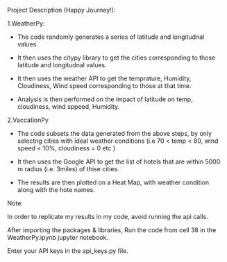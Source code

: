 
Project Description (Happy Journey!):

1.WeatherPy:

- The code randomly generates a series of latitude and longitudnal values.

- It then uses the citypy library to get the cities corresponding to those latitude and longitudnal values.

- It then uses the weather API to get the temprature, Humidity, Cloudiness, Wind speed corresponding to those at that time.

-  Analysis is then performed on the impact of latitude on temp, cloudiness, wind sppeed, Humidity.

2.VaccationPy

- The code subsets the data generated from the above steps, by only selectng cities with ideal weather conditions (i.e 70 < temp < 80, wind speed < 10%, cloudiness = 0 etc )

- It then uses the Google API to get the list of hotels that are within 5000 m radius (i.e. 3miles) of thise cities.

- The results are then plotted on a Heat Map, with weather condition along with the hote names.


Note:

In order to replicate my results in my code, avoid running the api calls.

After importing the packages & libraries, Run the code from cell 38 in the WeatherPy.ipynb jupyter notebook.

Enter your API keys in the api_keys.py file.




